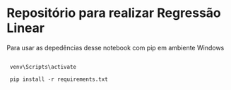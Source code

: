 # Repositório para realizar Regressão Linear 

Para usar as depedências desse notebook com pip em ambiente Windows
``` py -m venv venv
```

``` venv\Scripts\activate```

``` pip install -r requirements.txt```